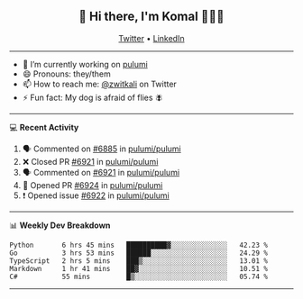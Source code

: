 <h2 align="center"> 👋 Hi there, I'm Komal 🧑🏾‍💻 </h2>
<p align="center">
    <a href="https://twitter.com/zwitkali">Twitter</a> •
    <a href="https://www.linkedin.com/in/komal-ali/">LinkedIn</a>
</p>

--------

- 🔭 I’m currently working on [pulumi](https://github.com/pulumi/pulumi)
- 😄 Pronouns: they/them
- 📫 How to reach me: [@zwitkali](https://twitter.com/zwitkali) on Twitter
- ⚡ Fun fact: My dog is afraid of flies 🪰

--------
💻 **Recent Activity**

<!--START_SECTION:activity-->
1. 🗣 Commented on [#6885](https://github.com/pulumi/pulumi/issues/6885) in [pulumi/pulumi](https://github.com/pulumi/pulumi)
2. ❌ Closed PR [#6921](https://github.com/pulumi/pulumi/pull/6921) in [pulumi/pulumi](https://github.com/pulumi/pulumi)
3. 🗣 Commented on [#6921](https://github.com/pulumi/pulumi/issues/6921) in [pulumi/pulumi](https://github.com/pulumi/pulumi)
4. 💪 Opened PR [#6924](https://github.com/pulumi/pulumi/pull/6924) in [pulumi/pulumi](https://github.com/pulumi/pulumi)
5. ❗️ Opened issue [#6922](https://github.com/pulumi/pulumi/issues/6922) in [pulumi/pulumi](https://github.com/pulumi/pulumi)
<!--END_SECTION:activity-->

--------

📊 **Weekly Dev Breakdown**
<!--START_SECTION:waka-->
```text
Python       6 hrs 45 mins   ██████████▓░░░░░░░░░░░░░░   42.23 % 
Go           3 hrs 53 mins   ██████░░░░░░░░░░░░░░░░░░░   24.29 % 
TypeScript   2 hrs 5 mins    ███▒░░░░░░░░░░░░░░░░░░░░░   13.01 % 
Markdown     1 hr 41 mins    ██▓░░░░░░░░░░░░░░░░░░░░░░   10.51 % 
C#           55 mins         █▒░░░░░░░░░░░░░░░░░░░░░░░   05.74 % 
```
<!--END_SECTION:waka-->

--------